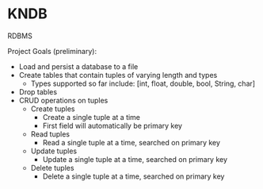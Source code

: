 # KNDB
RDBMS

Project Goals (preliminary):
- Load and persist a database to a file
- Create tables that contain tuples of varying length and types
  - Types supported so far include: [int, float, double, bool, String, char]
- Drop tables 
- CRUD operations on tuples
  - Create tuples
    - Create a single tuple at a time
    - First field will automatically be primary key
  - Read tuples
    - Read a single tuple at a time, searched on primary key
  - Update tuples
    - Update a single tuple at a time, searched on primary key
  - Delete tuples
    - Delete a single tuple at a time, searched on primary key